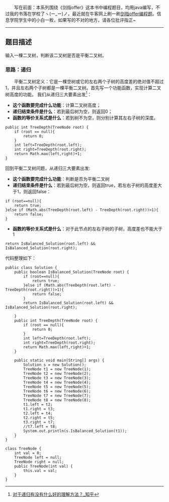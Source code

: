 &emsp;&emsp;写在前面：本系列围绕《剑指offer》这本书中编程题目，均用java编写，不过我的书落在学校了ヽ(ー_ー)ノ，最近就在牛客网上刷一刷[剑指offer编程题](https://www.nowcoder.com/ta/coding-interviews)。信息学院学生中的小白一枚，如果写的不对的地方，请各位批评指正~
___
## 题目描述
输入一棵二叉树，判断该二叉树是否是平衡二叉树。
 ### 思路：递归
&emsp;&emsp;平衡二叉树定义：它是一棵空树或它的左右两个子树的高度差的绝对值不超过1，并且左右两个子树都是一棵平衡二叉树。首先写一个功能函数，实现计算二叉树高度的功能。
我们从递归三大要素出发[^er1]：
[^er1]:[对于递归有没有什么好的理解方法？_知乎](https://www.zhihu.com/question/31412436)
+ **这个函数要完成什么功能**：计算二叉树高度；
+ **递归结束条件是什么**：若到最后树为空，则返回0；
+ **函数的等价关系式是什么**：若到树不为空，则分别计算其左右子树的深度。
```
public int TreeDepth(TreeNode root) {
    if (root == null){
        return 0;
    }
    int left=TreeDepth(root.left);
    int right=TreeDepth(root.right);
    return Math.max(left,right)+1;
}
```
回到平衡二叉树问题，从递归三大要素出发:
+ **这个函数要完成什么功能**：判断是否为平衡二叉树
+ **递归结束条件是什么**：若到最后树为空，则返回true，若左右子树的高度差大于1，则返回false：
```
if (root==null){
    return true;
}else if (Math.abs(TreeDepth(root.left) - TreeDepth(root.right))>1){
    return false;
}
```
+ **函数的等价关系式是什么**：对于此节点的左右子树的子树，高度差也不能大于1
```
return IsBalanced_Solution(root.left) && IsBalanced_Solution(root.right);
```
代码整理如下：
```
public class Solution {
    public boolean IsBalanced_Solution(TreeNode root) {
        if (root==null){
            return true;
        }else if (Math.abs(TreeDepth(root.left) - TreeDepth(root.right))>1){
            return false;
        }
        return IsBalanced_Solution(root.left) && IsBalanced_Solution(root.right);

    }
    public int TreeDepth(TreeNode root) {
        if (root == null){
            return 0;
        }
        int left=TreeDepth(root.left);
        int right=TreeDepth(root.right);
        return Math.max(left,right)+1;
    }

    public static void main(String[] args) {
        Solution s = new Solution();
        TreeNode t1 = new TreeNode(1);
        TreeNode t2 = new TreeNode(2);
        TreeNode t3 = new TreeNode(3);
        TreeNode t4 = new TreeNode(4);
        TreeNode t5 = new TreeNode(5);
        TreeNode t6 = new TreeNode(6);
        TreeNode t7 = new TreeNode(7);
        TreeNode t8 = new TreeNode(8);
        t1.left = t2;
        t1.right = t3;
        t2.left = t4;
        t2.right = t5;
        t3.right = t7;
        //t7.left = t8;
        System.out.println(s.IsBalanced_Solution(t1));
    }
}

class TreeNode {
    int val = 0;
    TreeNode left = null;
    TreeNode right = null;
    public TreeNode(int val) {
        this.val = val;
    }
}
```